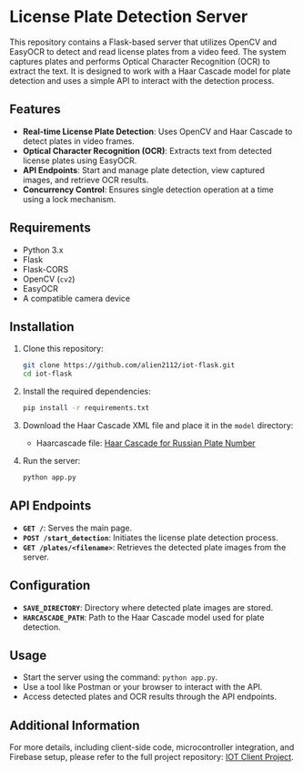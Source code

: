 # License Plate Detection Server

This repository contains a Flask-based server that utilizes OpenCV and EasyOCR to detect and read license plates from a video feed. The system captures plates and performs Optical Character Recognition (OCR) to extract the text. It is designed to work with a Haar Cascade model for plate detection and uses a simple API to interact with the detection process.

## Features

- **Real-time License Plate Detection**: Uses OpenCV and Haar Cascade to detect plates in video frames.
- **Optical Character Recognition (OCR)**: Extracts text from detected license plates using EasyOCR.
- **API Endpoints**: Start and manage plate detection, view captured images, and retrieve OCR results.
- **Concurrency Control**: Ensures single detection operation at a time using a lock mechanism.

## Requirements

- Python 3.x
- Flask
- Flask-CORS
- OpenCV (`cv2`)
- EasyOCR
- A compatible camera device

## Installation

1. Clone this repository:
   ```bash
   git clone https://github.com/alien2112/iot-flask.git
   cd iot-flask
   ```

2. Install the required dependencies:
   ```bash
   pip install -r requirements.txt
   ```

3. Download the Haar Cascade XML file and place it in the `model` directory:
   - Haarcascade file: [Haar Cascade for Russian Plate Number](https://github.com/opencv/opencv/tree/master/data/haarcascades)

4. Run the server:
   ```bash
   python app.py
   ```

## API Endpoints

- **`GET /`**: Serves the main page.
- **`POST /start_detection`**: Initiates the license plate detection process.
- **`GET /plates/<filename>`**: Retrieves the detected plate images from the server.

## Configuration

- **`SAVE_DIRECTORY`**: Directory where detected plate images are stored.
- **`HARCASCADE_PATH`**: Path to the Haar Cascade model used for plate detection.

## Usage

- Start the server using the command: `python app.py`.
- Use a tool like Postman or your browser to interact with the API.
- Access detected plates and OCR results through the API endpoints.

## Additional Information

For more details, including client-side code, microcontroller integration, and Firebase setup, please refer to the full project repository: [IOT Client Project](https://github.com/alien2112/iot-client).
